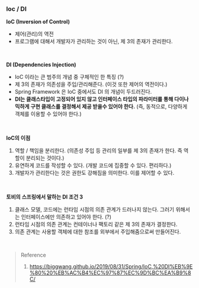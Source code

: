 ### Ioc / DI

**IoC (Inversion of Control)**

- 제어(관리)의 역전
- 프로그램에 대해서 개발자가 관리하는 것이 아닌, 제 3의 존재가 관리한다.

<br>

**DI (Dependencies Injection)**

- IoC 이라는 큰 범주의 개념 중 구체적인 한 특징 (?)
- 제 3의 존재가 의존성을 주입/관리해준다. (이것 또한 제어의 역전이다.)
- Spring Framework 은 IoC 중에서도 DI 의 개념이 두드러진다.
- **DI는 클래스타입이 고정되어 있지 않고 인터페이스 타입의 파라미터를 통해 다이나믹하게 구현 클래스를 결정해서 제공 받을수 있어야 한다.** (즉, 동적으로, 다양하게 객체를 이용할 수 있어야 한다.)

<br>

**IoC의 이점**
1. 역할 / 책임을 분리한다. (의존성 주입 등 관리의 일부를 제 3의 존재가 한다. 즉 역할이 분리되는 것이다.)
2. 유연하게 코드를 작성할 수 있다. (개발 코드에 집중할 수 있다. 편리하다.)
3. 개발자가 관리한다는 것은 권한도 강해짐을 의미한다. 이를 제어할 수 있다.

<br>

**토비의 스프링에서 말하는 DI 조건 3**
1. 클래스 모델, 코드에는 런타임 시점의 의존 관계가 드러나지 않는다. 그러기 위해서는 인터페이스에만 의존하고 있어야 한다. (?)
2. 런타임 시점의 의존 관계는 컨테이너나 팩토리 같은 제 3의 존재가 결정한다.
3. 의존 관계는 사용할 객체에 대한 참조를 외부에서 주입해줌으로써 만들어진다.

<br>

> Reference
> 1. https://biggwang.github.io/2019/08/31/Spring/IoC,%20DI%EB%9E%80%20%EB%AC%B4%EC%97%87%EC%9D%BC%EA%B9%8C/